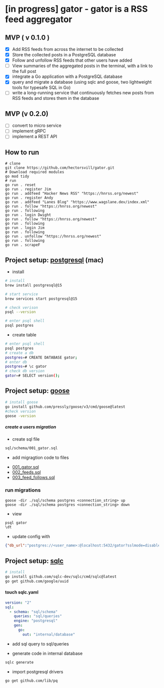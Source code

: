# [in progress] gator - gator is a RSS feed aggregator
## MVP ( v 0.1.0 )
- [x] Add RSS feeds from across the internet to be collected
- [x] Store the collected posts in a PostgreSQL database
- [x] Follow and unfollow RSS feeds that other users have added
- [ ] View summaries of the aggregated posts in the terminal, with a link to the full post
- [x] integrate a Go application with a PostgreSQL database
- [x] query and migrate a database (using sqlc and goose, two lightweight tools for typesafe SQL in Go)
- [ ] write a long-running service that continuously fetches new posts from RSS feeds and stores them in the database
## MVP (v 0.2.0)
- [ ] convert to micro service
- [ ] implement gRPC
- [ ] implement a REST API

## How to run
```
# clone
git clone https://github.com/hectorsvill/gator.git
# Download required modules 
go mod tidy
# run 
go run . reset
go run . register Jim
go run . addfeed "Hacker News RSS" "https://hnrss.org/newest"
go run . register Andy
go run . addfeed "Lanes Blog" "https://www.wagslane.dev/index.xml"
go run . follow "https://hnrss.org/newest"
go run . following
go run . login Dwight
go run . follow "https://hnrss.org/newest"
go run . following
go run . login Jim
go run . following
go run . unfollow "https://hnrss.org/newest"
go run . following
go run . scrapeF
```
## Project setup: [postgresql](https://www.postgresql.org/docs) (mac)
- install 
```bash
# install
brew install postgresql@15

# start service
brew services start postgresql@15

# check verison
psql --version

# enter psql shell
psql postgres
```

- create table 
```bash
# enter psql shell
psql postgres
# create a db
postgres=# CREATE DATABASE gator;
# enter db
postgres=# \c gator
# check db version 
gator=# SELECT version();
```

## Project setup: [goose](https://github.com/pressly/goose) 
```bash
# install goose
go install github.com/pressly/goose/v3/cmd/goose@latest
#check version
goose -version
```
##### create a users migration 
- create sql file 
```bash  
sql/schema/001_gator.sql
```
- add migragtion code to files
* [001_gator.sql](https://github.com/hectorsvill/gator/blob/main/sql/schema/001_gator.sql)
* [002_feeds.sql](https://github.com/hectorsvill/gator/blob/main/sql/schema/002_feeds.sql)
* [003_feed_follows.sql](https://github.com/hectorsvill/gator/blob/main/sql/schema/003_feed_follows.sql)

### run migrations
```
goose -dir ./sql/schema postgres <connection_string> up
goose -dir ./sql/schema postgres <connection_string> down
```
- view 
```bash
psql gator
\dt
```

- update config with
```json
{"db_url":"postgres://<user_name>:@localhost:5432/gator?sslmode=disable"}
```

## Project setup: [sqlc](https://docs.sqlc.dev/en/latest/tutorials/getting-started-postgresql.html)

```bash 
# install 
go install github.com/sqlc-dev/sqlc/cmd/sqlc@latest
go get github.com/google/uuid
```
#### touch sqlc.yaml
```yaml
version: "2"
sql:
  - schema: "sql/schema"
    queries: "sql/queries"
    engine: "postgresql"
    gen:
      go:
        out: "internal/database"
```
- add sql query to sql/queries

- generate code in internal database
```bash
sqlc generate
```
- import postgresql drivers
```bash
go get github.com/lib/pq
```

## 
